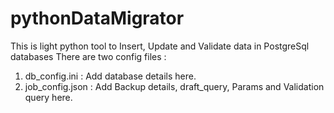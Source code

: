 # pythonDataMigrator

This is light python tool to Insert, Update and Validate data in PostgreSql databases
There are two config files :
   1) db_config.ini : Add database details here.
   2) job_config.json : Add Backup details, draft_query, Params and Validation query here. 
